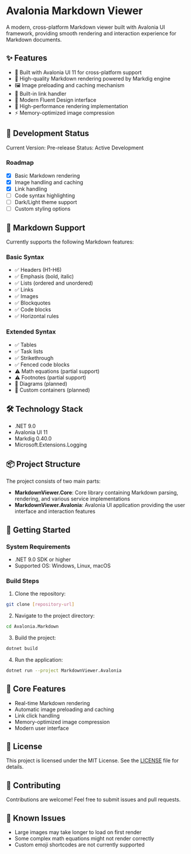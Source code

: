 # Avalonia Markdown Viewer

A modern, cross-platform Markdown viewer built with Avalonia UI framework, providing smooth rendering and interaction experience for Markdown documents.

## ✨ Features

- 🎯 Built with Avalonia UI 11 for cross-platform support
- 📝 High-quality Markdown rendering powered by Markdig engine
- 🖼️ Image preloading and caching mechanism
- 🔗 Built-in link handler
- 🎨 Modern Fluent Design interface
- 🚀 High-performance rendering implementation
- ⚡ Memory-optimized image compression

## 🚥 Development Status

Current Version: Pre-release
Status: Active Development

### Roadmap

- [X] Basic Markdown rendering
- [X] Image handling and caching
- [X] Link handling
- [ ] Code syntax highlighting
- [ ] Dark/Light theme support
- [ ] Custom styling options

## 📝 Markdown Support

Currently supports the following Markdown features:

### Basic Syntax

- ✅ Headers (H1-H6)
- ✅ Emphasis (bold, italic)
- ✅ Lists (ordered and unordered)
- ✅ Links
- ✅ Images
- ✅ Blockquotes
- ✅ Code blocks
- ✅ Horizontal rules

### Extended Syntax

- ✅ Tables
- ✅ Task lists
- ✅ Strikethrough
- ✅ Fenced code blocks
- ⚠️ Math equations (partial support)
- ⚠️ Footnotes (partial support)
- 🚧 Diagrams (planned)
- 🚧 Custom containers (planned)

## 🛠️ Technology Stack

- .NET 9.0
- Avalonia UI 11
- Markdig 0.40.0
- Microsoft.Extensions.Logging

## 📦 Project Structure

The project consists of two main parts:

- **MarkdownViewer.Core**: Core library containing Markdown parsing, rendering, and various service implementations
- **MarkdownViewer.Avalonia**: Avalonia UI application providing the user interface and interaction features

## 🚀 Getting Started

### System Requirements

- .NET 9.0 SDK or higher
- Supported OS: Windows, Linux, macOS

### Build Steps

1. Clone the repository:

```bash
git clone [repository-url]
```

2. Navigate to the project directory:

```bash
cd Avalonia.Markdown
```

3. Build the project:

```bash
dotnet build
```

4. Run the application:

```bash
dotnet run --project MarkdownViewer.Avalonia
```

## 🔧 Core Features

- Real-time Markdown rendering
- Automatic image preloading and caching
- Link click handling
- Memory-optimized image compression
- Modern user interface

## 📄 License

This project is licensed under the MIT License. See the [LICENSE](LICENSE) file for details.

## 🤝 Contributing

Contributions are welcome! Feel free to submit issues and pull requests.

## 📢 Known Issues

- Large images may take longer to load on first render
- Some complex math equations might not render correctly
- Custom emoji shortcodes are not currently supported
